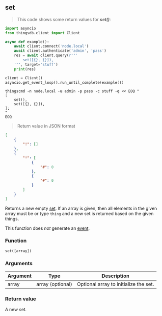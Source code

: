 ## set

> This code shows some return values for ***set()***:

```python
import asyncio
from thingsdb.client import Client

async def example():
    await client.connect('node.local')
    await client.authenticate('admin', 'pass')
    res = await client.query(r'''
        set([{}, {}]),
    ''', target='stuff')
    print(res)

client = Client()
asyncio.get_event_loop().run_until_complete(example())
```

```shell
thingscmd -n node.local -u admin -p pass -c stuff -q << EOQ "
[
    set(),
    set([{}, {}]),
];
"
EOQ
```

> Return value in JSON format

```json
[
    {
        "!": []
    },
    {
        "!": [
            {
                "#": 0
            },
            {
                "#": 0
            }
        ]
    }
]
```

Returns a new empty [set](#set). If an array is given, then all elements in the
given array must be or type `thing` and a new set is returned based on the
given things.

This function does *not* generate an [event](#events).

### Function
`set([array])`

### Arguments
Argument | Type | Description
-------- | ---- | -----------
array | array (optional) | Optional array to initialize the set.

### Return value
A new set.
